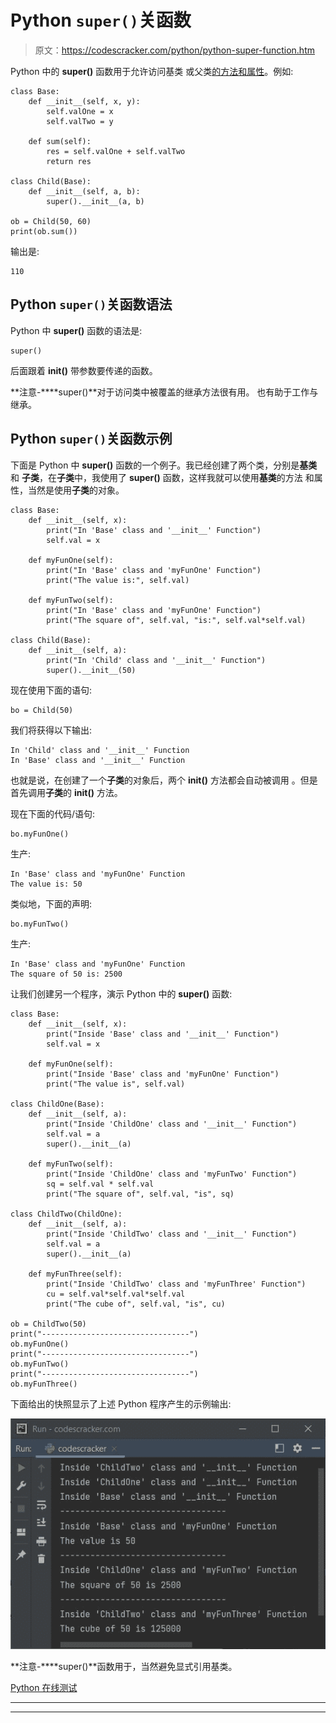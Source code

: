 # Python `super()`关函数

> 原文：<https://codescracker.com/python/python-super-function.htm>

Python 中的 **super()** 函数用于允许访问基类 或父类[的方法和属性](/python/python-classes-objects.htm)。例如:

```
class Base:
    def __init__(self, x, y):
        self.valOne = x
        self.valTwo = y

    def sum(self):
        res = self.valOne + self.valTwo
        return res

class Child(Base):
    def __init__(self, a, b):
        super().__init__(a, b)

ob = Child(50, 60)
print(ob.sum())
```

输出是:

```
110
```

## Python `super()`关函数语法

Python 中 **super()** 函数的语法是:

```
super()
```

后面跟着 **__init__()** 带参数要传递的函数。

**注意-****super()**对于访问类中被覆盖的继承方法很有用。 也有助于工作与继承。

## Python `super()`关函数示例

下面是 Python 中 **super()** 函数的一个例子。我已经创建了两个类，分别是**基类**和 **子类**，在**子类**中，我使用了 **super()** 函数，这样我就可以使用**基类**的方法 和属性，当然是使用**子类**的对象。

```
class Base:
    def __init__(self, x):
        print("In 'Base' class and '__init__' Function")
        self.val = x

    def myFunOne(self):
        print("In 'Base' class and 'myFunOne' Function")
        print("The value is:", self.val)

    def myFunTwo(self):
        print("In 'Base' class and 'myFunOne' Function")
        print("The square of", self.val, "is:", self.val*self.val)

class Child(Base):
    def __init__(self, a):
        print("In 'Child' class and '__init__' Function")
        super().__init__(50)
```

现在使用下面的语句:

```
bo = Child(50)
```

我们将获得以下输出:

```
In 'Child' class and '__init__' Function
In 'Base' class and '__init__' Function
```

也就是说，在创建了一个**子类**的对象后，两个 **__init__()** 方法都会自动被调用 。但是首先调用**子类**的 **__init__()** 方法。

现在下面的代码/语句:

```
bo.myFunOne()
```

生产:

```
In 'Base' class and 'myFunOne' Function
The value is: 50
```

类似地，下面的声明:

```
bo.myFunTwo()
```

生产:

```
In 'Base' class and 'myFunOne' Function
The square of 50 is: 2500
```

让我们创建另一个程序，演示 Python 中的 **super()** 函数:

```
class Base:
    def __init__(self, x):
        print("Inside 'Base' class and '__init__' Function")
        self.val = x

    def myFunOne(self):
        print("Inside 'Base' class and 'myFunOne' Function")
        print("The value is", self.val)

class ChildOne(Base):
    def __init__(self, a):
        print("Inside 'ChildOne' class and '__init__' Function")
        self.val = a
        super().__init__(a)

    def myFunTwo(self):
        print("Inside 'ChildOne' class and 'myFunTwo' Function")
        sq = self.val * self.val
        print("The square of", self.val, "is", sq)

class ChildTwo(ChildOne):
    def __init__(self, a):
        print("Inside 'ChildTwo' class and '__init__' Function")
        self.val = a
        super().__init__(a)

    def myFunThree(self):
        print("Inside 'ChildTwo' class and 'myFunThree' Function")
        cu = self.val*self.val*self.val
        print("The cube of", self.val, "is", cu)

ob = ChildTwo(50)
print("---------------------------------")
ob.myFunOne()
print("---------------------------------")
ob.myFunTwo()
print("---------------------------------")
ob.myFunThree()
```

下面给出的快照显示了上述 Python 程序产生的示例输出:

![python super function](img/d92f11dfc9cb9f1cae75fe11280a33e2.png)

**注意-****super()**函数用于，当然避免显式引用基类。

[Python 在线测试](/exam/showtest.php?subid=10)

* * *

* * *